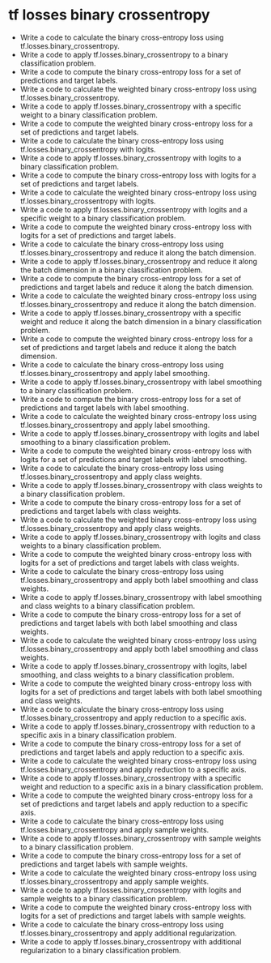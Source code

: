 # tf losses binary crossentropy

- Write a code to calculate the binary cross-entropy loss using tf.losses.binary_crossentropy.
- Write a code to apply tf.losses.binary_crossentropy to a binary classification problem.
- Write a code to compute the binary cross-entropy loss for a set of predictions and target labels.
- Write a code to calculate the weighted binary cross-entropy loss using tf.losses.binary_crossentropy.
- Write a code to apply tf.losses.binary_crossentropy with a specific weight to a binary classification problem.
- Write a code to compute the weighted binary cross-entropy loss for a set of predictions and target labels.
- Write a code to calculate the binary cross-entropy loss using tf.losses.binary_crossentropy with logits.
- Write a code to apply tf.losses.binary_crossentropy with logits to a binary classification problem.
- Write a code to compute the binary cross-entropy loss with logits for a set of predictions and target labels.
- Write a code to calculate the weighted binary cross-entropy loss using tf.losses.binary_crossentropy with logits.
- Write a code to apply tf.losses.binary_crossentropy with logits and a specific weight to a binary classification problem.
- Write a code to compute the weighted binary cross-entropy loss with logits for a set of predictions and target labels.
- Write a code to calculate the binary cross-entropy loss using tf.losses.binary_crossentropy and reduce it along the batch dimension.
- Write a code to apply tf.losses.binary_crossentropy and reduce it along the batch dimension in a binary classification problem.
- Write a code to compute the binary cross-entropy loss for a set of predictions and target labels and reduce it along the batch dimension.
- Write a code to calculate the weighted binary cross-entropy loss using tf.losses.binary_crossentropy and reduce it along the batch dimension.
- Write a code to apply tf.losses.binary_crossentropy with a specific weight and reduce it along the batch dimension in a binary classification problem.
- Write a code to compute the weighted binary cross-entropy loss for a set of predictions and target labels and reduce it along the batch dimension.
- Write a code to calculate the binary cross-entropy loss using tf.losses.binary_crossentropy and apply label smoothing.
- Write a code to apply tf.losses.binary_crossentropy with label smoothing to a binary classification problem.
- Write a code to compute the binary cross-entropy loss for a set of predictions and target labels with label smoothing.
- Write a code to calculate the weighted binary cross-entropy loss using tf.losses.binary_crossentropy and apply label smoothing.
- Write a code to apply tf.losses.binary_crossentropy with logits and label smoothing to a binary classification problem.
- Write a code to compute the weighted binary cross-entropy loss with logits for a set of predictions and target labels with label smoothing.
- Write a code to calculate the binary cross-entropy loss using tf.losses.binary_crossentropy and apply class weights.
- Write a code to apply tf.losses.binary_crossentropy with class weights to a binary classification problem.
- Write a code to compute the binary cross-entropy loss for a set of predictions and target labels with class weights.
- Write a code to calculate the weighted binary cross-entropy loss using tf.losses.binary_crossentropy and apply class weights.
- Write a code to apply tf.losses.binary_crossentropy with logits and class weights to a binary classification problem.
- Write a code to compute the weighted binary cross-entropy loss with logits for a set of predictions and target labels with class weights.
- Write a code to calculate the binary cross-entropy loss using tf.losses.binary_crossentropy and apply both label smoothing and class weights.
- Write a code to apply tf.losses.binary_crossentropy with label smoothing and class weights to a binary classification problem.
- Write a code to compute the binary cross-entropy loss for a set of predictions and target labels with both label smoothing and class weights.
- Write a code to calculate the weighted binary cross-entropy loss using tf.losses.binary_crossentropy and apply both label smoothing and class weights.
- Write a code to apply tf.losses.binary_crossentropy with logits, label smoothing, and class weights to a binary classification problem.
- Write a code to compute the weighted binary cross-entropy loss with logits for a set of predictions and target labels with both label smoothing and class weights.
- Write a code to calculate the binary cross-entropy loss using tf.losses.binary_crossentropy and apply reduction to a specific axis.
- Write a code to apply tf.losses.binary_crossentropy with reduction to a specific axis in a binary classification problem.
- Write a code to compute the binary cross-entropy loss for a set of predictions and target labels and apply reduction to a specific axis.
- Write a code to calculate the weighted binary cross-entropy loss using tf.losses.binary_crossentropy and apply reduction to a specific axis.
- Write a code to apply tf.losses.binary_crossentropy with a specific weight and reduction to a specific axis in a binary classification problem.
- Write a code to compute the weighted binary cross-entropy loss for a set of predictions and target labels and apply reduction to a specific axis.
- Write a code to calculate the binary cross-entropy loss using tf.losses.binary_crossentropy and apply sample weights.
- Write a code to apply tf.losses.binary_crossentropy with sample weights to a binary classification problem.
- Write a code to compute the binary cross-entropy loss for a set of predictions and target labels with sample weights.
- Write a code to calculate the weighted binary cross-entropy loss using tf.losses.binary_crossentropy and apply sample weights.
- Write a code to apply tf.losses.binary_crossentropy with logits and sample weights to a binary classification problem.
- Write a code to compute the weighted binary cross-entropy loss with logits for a set of predictions and target labels with sample weights.
- Write a code to calculate the binary cross-entropy loss using tf.losses.binary_crossentropy and apply additional regularization.
- Write a code to apply tf.losses.binary_crossentropy with additional regularization to a binary classification problem.